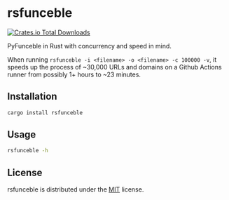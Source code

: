 # rsfunceble
[![Crates.io Total Downloads](https://img.shields.io/crates/d/rsfunceble?style=flat&logo=rust&label=Downloads&color=%23000000)](https://crates.io/crates/rsfunceble)

PyFunceble in Rust with concurrency and speed in mind.

When running `rsfunceble -i <filename> -o <filename> -c 100000 -v`, it speeds up the process of ~30,000 URLs and domains on a Github Actions runner from possibly 1+ hours to ~23 minutes.

## Installation
```bash
cargo install rsfunceble
```

## Usage
```bash
rsfunceble -h
```

## License
rsfunceble is distributed under the [MIT](https://opensource.org/licenses/MIT) license.
```
